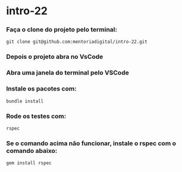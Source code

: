 # intro-22

### Faça o clone do projeto pelo terminal:
`git clone git@github.com:mentoriadigital/intro-22.git`
### Depois o projeto abra no VsCode
### Abra uma janela do terminal pelo VSCode
### Instale os pacotes com:
`bundle install`
### Rode os testes com:
`rspec`
### Se o comando acima não funcionar, instale o rspec com o comando abaixo:

`gem install rspec`
